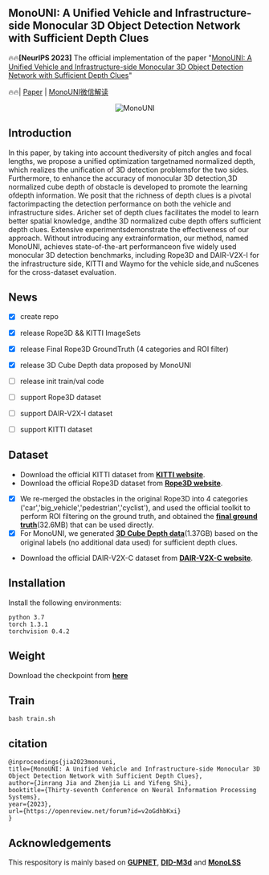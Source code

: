 ## MonoUNI: A Unified Vehicle and Infrastructure-side Monocular 3D Object Detection Network with Sufficient Depth Clues

:fire::fire:**[NeurIPS 2023]** The official implementation of the paper "[MonoUNI: A Unified Vehicle and Infrastructure-side Monocular 3D Object Detection Network with Sufficient Depth Clues](https://openreview.net/pdf?id=v2oGdhbKxi)"

:fire::fire:| [Paper](https://openreview.net/pdf?id=v2oGdhbKxi) | [MonoUNI微信解读](https://mp.weixin.qq.com/s/NpLjZT2yuiV-dhIyTcdYRw)

 <div align=center> <img title='MonoUNI' src="imgs/MonoUNI_Poster.png"> </div>

## Introduction
In this paper, by taking into account thediversity of pitch angles and focal lengths, we propose a unified optimization targetnamed normalized depth, which realizes the unification of 3D detection problemsfor the two sides. Furthermore, to enhance the accuracy of monocular 3D detection,3D normalized cube depth of obstacle is developed to promote the learning ofdepth information.  We posit that the richness of depth clues is a pivotal factorimpacting the detection performance on both the vehicle and infrastructure sides. Aricher set of depth clues facilitates the model to learn better spatial knowledge, andthe 3D normalized cube depth offers sufficient depth clues. Extensive experimentsdemonstrate the effectiveness of our approach.  Without introducing any extrainformation, our method, named MonoUNI, achieves state-of-the-art performanceon five widely used monocular 3D detection benchmarks, including Rope3D and DAIR-V2X-I for the infrastructure side, KITTI and Waymo for the vehicle side,and nuScenes for the cross-dataset evaluation.

## News

- [x] create repo
- [x] release Rope3D && KITTI ImageSets
- [x] release Final Rope3D GroundTruth (4 categories and ROI filter)
- [x] release 3D Cube Depth data proposed by MonoUNI
- [ ] release init train/val code
- [ ] support Rope3D dataset
- [ ] support DAIR-V2X-I dataset
- [ ] support KITTI dataset


## Dataset
- Download the official KITTI dataset from [**KITTI website**](https://www.cvlibs.net/datasets/kitti/index.php).
- Download the official Rope3D dataset from [**Rope3D website**](https://thudair.baai.ac.cn/rope).  
- [x] We re-merged the obstacles in the original Rope3D into 4 categories ('car','big_vehicle','pedestrian','cyclist'), and used the official toolkit to perform ROI filtering on the ground truth, and obtained the [**final ground truth**](https://pan.baidu.com/s/1lDwPYRAPt7Bjiaj_hzEA2g?pwd=rnb5)(32.6MB) that can be used directly.
- [x] For MonoUNI, we generated [**3D Cube Depth data**](https://pan.baidu.com/s/1rbuvtV7JYtJ01Kuytl7RMA?pwd=mnqv)(1.37GB) based on the original labels (no additional data used) for sufficient depth clues.
- Download the official DAIR-V2X-C dataset from [**DAIR-V2X-C website**](https://thudair.baai.ac.cn/rope).

## Installation
Install the following environments:
~~~
python 3.7
torch 1.3.1
torchvision 0.4.2
~~~

## Weight
Download the checkpoint from [**here**](https://pan.baidu.com/s/13H8CJzwuDISGR4q6MRg3sg?pwd=g86j)

## Train
~~~
bash train.sh
~~~

## citation
~~~
@inproceedings{jia2023monouni,
title={MonoUNI: A Unified Vehicle and Infrastructure-side Monocular 3D Object Detection Network with Sufficient Depth Clues},
author={Jinrang Jia and Zhenjia Li and Yifeng Shi},
booktitle={Thirty-seventh Conference on Neural Information Processing Systems},
year={2023},
url={https://openreview.net/forum?id=v2oGdhbKxi}
}
~~~
## Acknowledgements
This respository is mainly based on [**GUPNET**](https://github.com/SuperMHP/GUPNet/tree/main), [**DID-M3d**](https://github.com/SPengLiang/DID-M3D) and [**MonoLSS**](https://github.com/Traffic-X/MonoLSS)
